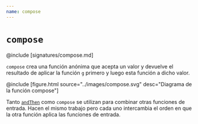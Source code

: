 ```yaml
---
name: compose
---
```


# `compose`

@include [signatures/compose.md]

`compose` crea una función anónima que acepta un valor y devuelve el resultado de aplicar la función `g` primero y luego esta función a dicho valor.

@include [figure.html source="../images/compose.svg" desc="Diagrama de la función compose"]

Tanto [`andThen`](./andThen) como `compose` se utilizan para combinar otras funciones de entrada.
Hacen el mismo trabajo pero cada uno intercambia el orden en que la otra función aplica las funciones de entrada.
